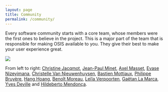 ```yaml
---
layout: page
title: Community
permalink: /community/
---
```


Every software community starts with a core team, whose members were the first ones to believe in the project. This is a major part of the team that is responsible for making OSIS available to you. They give their best to make your user experience great.

<img src="{{ site.url }}/assets/core_team.jpg">

From left to right: [Christine Jacqmot](http://www.uclouvain.be/christine.jacqmot), [Jean-Paul Minet](http://www.uclouvain.be/jean-paul.minet), [Axel Masset](http://www.uclouvain.be/axel.masset), [Evase Nizeyimana](http://www.uclouvain.be/evase.nizeyimana), [Christelle Van Nieuwenhuysen](https://www.uclouvain.be/repertoire-personnel.html?matricule=01122243&Envoi=1), [Bastien Mottiaux](https://github.com/basmot), [Philippe Bruyère](http://www.uclouvain.be/philippe.bruyere), [Hang Hoang](https://github.com/thuyhanghoang), [Benoît Moreau](http://www.uclouvain.be/benoit.moreau), [Leïla Verpoorten](http://www.uclouvain.be/leila.verpoorten), [Gaëtan La Marca](https://github.com/glamarca), [Yves Deville](http://www.uclouvain.be/yves.deville) and [Hildeberto Mendonça](http://hildeberto.com).
